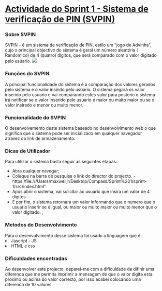 <h1><u>Actividade do Sprint 1 - Sistema de verificação de PIN (SVPIN)</u></h1>

<h3>Sobre SVPIN</h3>
SVPIN - é um sistema de verificação de PIN, estilo um "jogo de Advinha", cujo o principal objectivo do sistema é geral um número aleatória ( Randomico) de 4 (quatro) digitos, que será comparado com o valor digitado pelo usúario.
<img src=../img/parabens.jpeg>


<h3> Funções do SVPIN</h3>
A principal funcionalidade do sistema é a comparação dos valores gerados pelo sistema e o valor insirido pelo usúario. O sistema pegará os valor inserido pelo usuario e vai comparando estes valor para posterio o sistema irá notificar se o valor inserido pelo usuario é maior ou muito maior ou se o valor insiredo e menor ou muito menor.

<h3> Funcionalidade do SVPIN</h3>
O desenvolvemento deste sistema baseado no desenvolvimento web o que significa que o sistema pode ser inicializado em qualquer navegador atravez do link de armazenamento.

<h3> Dicas de Utilizador</h3>
Para utilizar o sistema basta seguir as seguintes etapas:
<ul>
  <li>Abra qualquer navegar;</li>
  <li>Coleque na barra de pesquisa o link do director do projecto. - https:/file:///Users/maxwelljr/Desktop/Compass/Sprint%201/sprint-1/src/index.html"</li>
   <li>Após abrir o sistema, vai solicitar ao usuario que insira um valor de 4 digitos </li>
   <li>E por fim, o sistema retornara um valor informando que o numero que o usuario inserir se é igual, ou maior ou muito maior ou muito menor que o valor digitado. ; </li>
</ul>

 <h3>Metodos de Desenvolvimento</h3>
 Para o desenvolvimento desse sistema foi usado a linguagem que é:
 <li>Jascript - JS</li>
 <li>HTML e css</li>

 <h3>Dificuldades encontradas</h3>
 Ao desenvolver este projecto, deparei-me com a dificuldade de difinir uma diferenca que me permita imprimir a mensagem de que o valor digita esta proximo ou acima do valor correcto, por isso acabei colocando uma diferenca de 10 valores.
 
 
